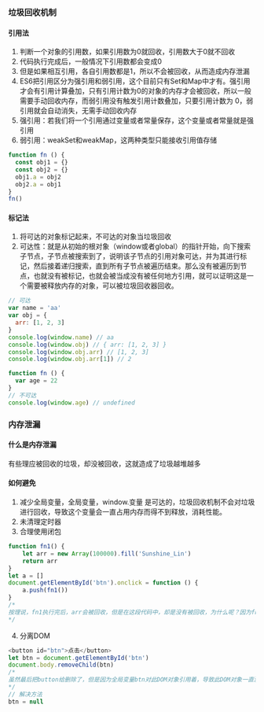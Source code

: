 ### 垃圾回收机制
#### 引用法
1. 判断一个对象的引用数，如果引用数为0就回收，引用数大于0就不回收
2. 代码执行完成后，一般情况下引用数都会变成0
3. 但是如果相互引用，各自引用数都是1，所以不会被回收，从而造成内存泄漏
4. ES6把引用区分为强引用和弱引用，这个目前只有Set和Map中才有。强引用才会有引用计算叠加，只有引用计数为0的对象的内存才会被回收，所以一般需要手动回收内存，而弱引用没有触发引用计数叠加，只要引用计数为 0，弱引用就会自动消失，无需手动回收内存
5. 强引用：若我们将一个引用通过变量或者常量保存，这个变量或者常量就是强引用
6. 弱引用：weakSet和weakMap，这两种类型只能接收引用值存储

```js
function fn () {
  const obj1 = {}
  const obj2 = {}
  obj1.a = obj2
  obj2.a = obj1
}
fn()
```
#### 标记法
1. 将可达的对象标记起来，不可达的对象当垃圾回收
2. 可达性：就是从初始的根对象（window或者global）的指针开始，向下搜索子节点，子节点被搜索到了，说明该子节点的引用对象可达，并为其进行标记，然后接着递归搜索，直到所有子节点被遍历结束。那么没有被遍历到节点，也就没有被标记，也就会被当成没有被任何地方引用，就可以证明这是一个需要被释放内存的对象，可以被垃圾回收器回收。
```js
// 可达
var name = 'aa'
var obj = {
  arr: [1, 2, 3]
}
console.log(window.name) // aa
console.log(window.obj) // { arr: [1, 2, 3] }
console.log(window.obj.arr) // [1, 2, 3]
console.log(window.obj.arr[1]) // 2

function fn () {
  var age = 22
}
// 不可达
console.log(window.age) // undefined

```

### 内存泄漏
#### 什么是内存泄漏
有些理应被回收的垃圾，却没被回收，这就造成了垃圾越堆越多

#### 如何避免
1. 减少全局变量，全局变量，window.变量 是可达的，垃圾回收机制不会对垃圾进行回收，导致这个变量会一直占用内存而得不到释放，消耗性能。
2. 未清理定时器
3. 合理使用闭包
```js
function fn1() {
    let arr = new Array(100000).fill('Sunshine_Lin')
    return arr
}
let a = []
document.getElementById('btn').onclick = function () {
    a.push(fn1())
}
/*
按理说，fn1执行完后，arr会被回收，但是在这段代码中，却是没有被回收，为什么呢？因为fn1执行后，将arr给return出去，然后arr被push进a数组了，而a数组是个全局变量，a数组是不会被回收的，那么a数组里的东西自然也不会被回收，这就导致arr不会被回收，等到点击越来越多次，不可被回收的arr就会越来越多，如果a后来没有被用到，那这些arr就成无用的垃圾了，
*/
```
4. 分离DOM
```js
<button id="btn">点击</button>
let btn = document.getElementById('btn')
document.body.removeChild(btn)
/*
虽然最后把button给删除了，但是因为全局变量btn对此DOM对象引用着，导致此DOM对象一直没有被回收，这个DOM对象就称为分离DOM
*/
// 解决方法
btn = null
```
